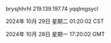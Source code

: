 brysjhhrhl 219.139.197.74 yqqlmgsycl

2024年 10月 29日 星期二 01:20:02 CST

2024年 10月 28日 星期一 17:20:02 GMT
